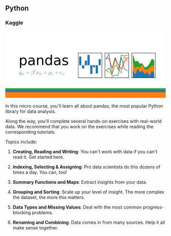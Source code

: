 ## Python
### Kaggle

<p align="center">
  <img src="Pandas.jpg">
</p>

In this micro-course, you'll learn all about pandas, the most popular Python library for data analysis.

Along the way, you'll complete several hands-on exercises with real-world data. We recommend that you work on the exercises while reading the corresponding tutorials.

Topics include:

1. **Creating, Reading and Writing**: You can't work with data if you can't read it. Get started here.

2. **Indexing, Selecting & Assigning**: Pro data scientists do this dozens of times a day. You can, too!

3. **Summary Functions and Maps**: Extract insights from your data.

4. **Grouping and Sorting**: Scale up your level of insight. The more complex the dataset, the more this matters.

5. **Data Types and Missing Values**: Deal with the most common progress-blocking problems.

6. **Renaming and Combining**: Data comes in from many sources. Help it all make sense together.





